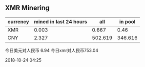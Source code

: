 ## XMR Minering

|currency|mined in last 24 hours|all|in pool|
|---|---|---|---|
|XMR|0.003|0.667|0.46|
|CNY|2.327|502.619|346.616|

今日美元对人民币 6.94	今日xmr对人民币753.04


2018-10-24 04:25
